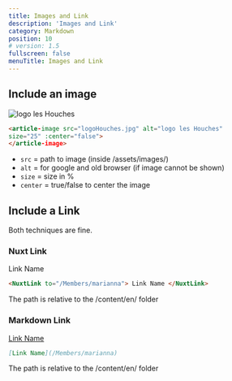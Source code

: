 ```yaml
---
title: Images and Link
description: 'Images and Link'
category: Markdown
position: 10
# version: 1.5
fullscreen: false
menuTitle: Images and Link
---
```


## Include an image
<img src="/logoHouches.jpg" alt="logo les Houches">
<article-image src="logoHouches.jpg" alt="logo les Houches" size="25" :center="false"></article-image>

```html
<article-image src="logoHouches.jpg" alt="logo les Houches" 
size="25" :center="false">
</article-image>
```

- ```src``` = path to image (inside /assets/images/)
- ```alt``` = for google and old browser (if image cannot be shown)
- ```size``` = size in %
- ```center``` = true/false to center the image

## Include a Link
Both techniques are fine.

### Nuxt Link
<NuxtLink to="/Members/marianna"> Link Name </NuxtLink>

```html
<NuxtLink to="/Members/marianna"> Link Name </NuxtLink>
```

The path is relative to the /content/en/ folder


### Markdown Link

[Link Name](/Members/marianna)

```md
[Link Name](/Members/marianna)
```
The path is relative to the /content/en/ folder
